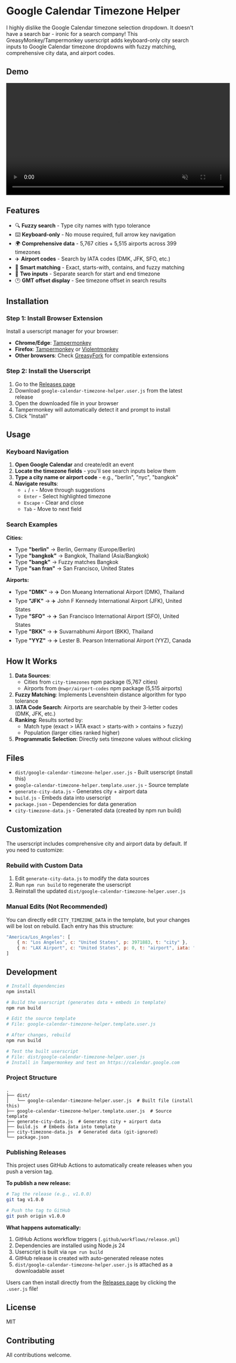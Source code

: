 # Google Calendar Timezone Helper

I highly dislike the Google Calendar timezone selection dropdown. It doesn't have a search bar - ironic for a search company! This GreasyMonkey/Tampermonkey userscript  adds keyboard-only city search inputs to Google Calendar timezone dropdowns with fuzzy matching, comprehensive city data, and airport codes.

## Demo

<video src="https://raw.githubusercontent.com/tobiasmuehl/google-calendar-timezone/main/before%20after%20video.mp4" autoplay loop muted playsinline width="600"></video>

## Features

- 🔍 **Fuzzy search** - Type city names with typo tolerance
- ⌨️ **Keyboard-only** - No mouse required, full arrow key navigation
- 🌍 **Comprehensive data** - 5,767 cities + 5,515 airports across 399 timezones
- ✈️ **Airport codes** - Search by IATA codes (DMK, JFK, SFO, etc.)
- 🎯 **Smart matching** - Exact, starts-with, contains, and fuzzy matching
- 📍 **Two inputs** - Separate search for start and end timezone
- 🕐 **GMT offset display** - See timezone offset in search results

## Installation

### Step 1: Install Browser Extension

Install a userscript manager for your browser:
- **Chrome/Edge**: [Tampermonkey](https://chrome.google.com/webstore/detail/tampermonkey/dhdgffkkebhmkfjojejmpbldmpobfkfo)
- **Firefox**: [Tampermonkey](https://addons.mozilla.org/en-US/firefox/addon/tampermonkey/) or [Violentmonkey](https://violentmonkey.github.io/)
- **Other browsers**: Check [GreasyFork](https://greasyfork.org/en) for compatible extensions

### Step 2: Install the Userscript

1. Go to the [Releases page](../../releases)
2. Download `google-calendar-timezone-helper.user.js` from the latest release
3. Open the downloaded file in your browser
4. Tampermonkey will automatically detect it and prompt to install
5. Click "Install"


## Usage

### Keyboard Navigation

1. **Open Google Calendar** and create/edit an event
2. **Locate the timezone fields** - you'll see search inputs below them
3. **Type a city name or airport code** - e.g., "berlin", "nyc", "bangkok"
4. **Navigate results**:
   - `↓` / `↑` - Move through suggestions
   - `Enter` - Select highlighted timezone
   - `Escape` - Clear and close
   - `Tab` - Move to next field

### Search Examples

**Cities:**
- Type **"berlin"** → Berlin, Germany (Europe/Berlin)
- Type **"bangkok"** → Bangkok, Thailand (Asia/Bangkok)
- Type **"bangk"** → Fuzzy matches Bangkok
- Type **"san fran"** → San Francisco, United States

**Airports:**
- Type **"DMK"** → ✈️ Don Mueang International Airport (DMK), Thailand
- Type **"JFK"** → ✈️ John F Kennedy International Airport (JFK), United States
- Type **"SFO"** → ✈️ San Francisco International Airport (SFO), United States
- Type **"BKK"** → ✈️ Suvarnabhumi Airport (BKK), Thailand
- Type **"YYZ"** → ✈️ Lester B. Pearson International Airport (YYZ), Canada

## How It Works

1. **Data Sources**:
   - Cities from `city-timezones` npm package (5,767 cities)
   - Airports from `@nwpr/airport-codes` npm package (5,515 airports)
2. **Fuzzy Matching**: Implements Levenshtein distance algorithm for typo tolerance
3. **IATA Code Search**: Airports are searchable by their 3-letter codes (DMK, JFK, etc.)
4. **Ranking**: Results sorted by:
   - Match type (exact > IATA exact > starts-with > contains > fuzzy)
   - Population (larger cities ranked higher)
5. **Programmatic Selection**: Directly sets timezone values without clicking

## Files

- `dist/google-calendar-timezone-helper.user.js` - Built userscript (install this)
- `google-calendar-timezone-helper.template.user.js` - Source template
- `generate-city-data.js` - Generates city + airport data
- `build.js` - Embeds data into userscript
- `package.json` - Dependencies for data generation
- `city-timezone-data.js` - Generated data (created by npm run build)

## Customization

The userscript includes comprehensive city and airport data by default. If you need to customize:

### Rebuild with Custom Data

1. Edit `generate-city-data.js` to modify the data sources
2. Run `npm run build` to regenerate the userscript
3. Reinstall the updated `dist/google-calendar-timezone-helper.user.js`

### Manual Edits (Not Recommended)

You can directly edit `CITY_TIMEZONE_DATA` in the template, but your changes will be lost on rebuild. Each entry has this structure:

```javascript
"America/Los_Angeles": [
    { n: "Los Angeles", c: "United States", p: 3971883, t: "city" },
    { n: "LAX Airport", c: "United States", p: 0, t: "airport", iata: "LAX" }
]
```

## Development

```bash
# Install dependencies
npm install

# Build the userscript (generates data + embeds in template)
npm run build

# Edit the source template
# File: google-calendar-timezone-helper.template.user.js

# After changes, rebuild
npm run build

# Test the built userscript
# File: dist/google-calendar-timezone-helper.user.js
# Install in Tampermonkey and test on https://calendar.google.com
```

### Project Structure

```
.
├── dist/
│   └── google-calendar-timezone-helper.user.js  # Built file (install this)
├── google-calendar-timezone-helper.template.user.js  # Source template
├── generate-city-data.js  # Generates city + airport data
├── build.js  # Embeds data into template
├── city-timezone-data.js  # Generated data (git-ignored)
└── package.json
```

### Publishing Releases

This project uses GitHub Actions to automatically create releases when you push a version tag.

**To publish a new release:**

```bash
# Tag the release (e.g., v1.0.0)
git tag v1.0.0

# Push the tag to GitHub
git push origin v1.0.0
```

**What happens automatically:**
1. GitHub Actions workflow triggers (`.github/workflows/release.yml`)
2. Dependencies are installed using Node.js 24
3. Userscript is built via `npm run build`
4. GitHub release is created with auto-generated release notes
5. `dist/google-calendar-timezone-helper.user.js` is attached as a downloadable asset

Users can then install directly from the [Releases page](../../releases) by clicking the `.user.js` file!

## License

MIT

## Contributing

All contributions welcome.